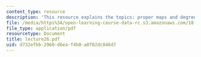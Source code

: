 ```yaml
---
content_type: resource
description: 'This resource explains the topics: proper maps and degree.'
file: /media/https%3A/open-learning-course-data-rc.s3.amazonaws.com/18-101-analysis-ii-fall-2005/d732efbb2960d6eaf4b0a8f02dc846d7_lecture26.pdf
file_type: application/pdf
resourcetype: Document
title: lecture26.pdf
uid: d732efbb-2960-d6ea-f4b0-a8f02dc846d7
---
```

